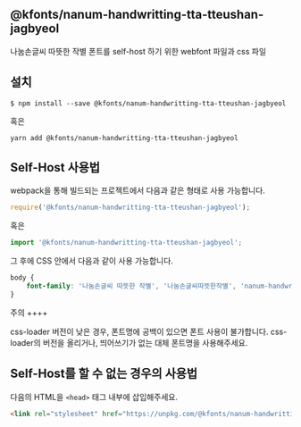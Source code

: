 
@kfonts/nanum-handwritting-tta-tteushan-jagbyeol
---------------------

나눔손글씨 따뜻한 작별 폰트를 self-host 하기 위한 webfont 파일과 css 파일

설치
----

```
$ npm install --save @kfonts/nanum-handwritting-tta-tteushan-jagbyeol
```

혹은

```
yarn add @kfonts/nanum-handwritting-tta-tteushan-jagbyeol
```

Self-Host 사용법
---------------

webpack을 통해 빌드되는 프로젝트에서 다음과 같은 형태로 사용 가능합니다.

```js
require('@kfonts/nanum-handwritting-tta-tteushan-jagbyeol');
```

혹은

```js
import '@kfonts/nanum-handwritting-tta-tteushan-jagbyeol';
```

그 후에 CSS 안에서 다음과 같이 사용 가능합니다.

```css
body {
    font-family: '나눔손글씨 따뜻한 작별', '나눔손글씨따뜻한작별', 'nanum-handwritting-tta-tteushan-jagbyeol';
}
```

주의
++++

css-loader 버전이 낮은 경우, 폰트명에 공백이 있으면 폰트 사용이 불가합니다.
css-loader의 버전을 올리거나, 띄어쓰기가 없는 대체 폰트명을 사용해주세요.

Self-Host를 할 수 없는 경우의 사용법
--------------------------------

다음의 HTML을 `<head>` 태그 내부에 삽입해주세요.

```html
<link rel="stylesheet" href="https://unpkg.com/@kfonts/nanum-handwritting-tta-tteushan-jagbyeol/index.css" />
```

